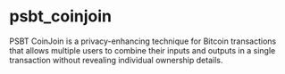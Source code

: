 # psbt_coinjoin
 PSBT CoinJoin is a privacy-enhancing technique for Bitcoin transactions that allows multiple users to combine their inputs and outputs in a single transaction without revealing individual ownership details.
